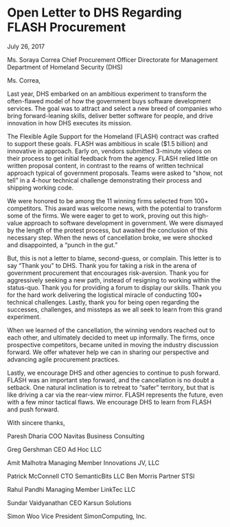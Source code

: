 # Open Letter to DHS Regarding FLASH Procurement

July 26, 2017

Ms. Soraya Correa
Chief Procurement Officer
Directorate for Management
Department of Homeland Security (DHS)

Ms. Correa,
 
Last year, DHS embarked on an ambitious experiment to transform the often-flawed model of how the government buys software development services. The goal was to attract and select a new breed of companies who bring forward-leaning skills, deliver better software for people, and drive innovation in how DHS executes its mission.
 
The Flexible Agile Support for the Homeland (FLASH) contract was crafted to support these goals. FLASH was ambitious in scale ($1.5 billion) and innovative in approach. Early on, vendors submitted 3-minute videos on their process to get initial feedback from the agency. FLASH relied little on written proposal content, in contrast to the reams of written technical approach typical of government proposals. Teams were asked to “show, not tell” in a 4-hour technical challenge demonstrating their process and shipping working code.
 
We were honored to be among the 11 winning firms selected from 100+ competitors. This award was welcome news, with the potential to transform some of the firms. We were eager to get to work, proving out this high-value approach to software development in government. We were dismayed by the length of the protest process, but awaited the conclusion of this necessary step. When the news of cancellation broke, we were shocked and disappointed, a “punch in the gut.”
 
But, this is not a letter to blame, second-guess, or complain. This letter is to say “Thank you” to DHS. Thank you for taking a risk in the arena of government procurement that encourages risk-aversion. Thank you for aggressively seeking a new path, instead of resigning to working within the status-quo. Thank you for providing a forum to display our skills. Thank you for the hard work delivering the logistical miracle of conducting 100+ technical challenges. Lastly, thank you for being open regarding the successes, challenges, and missteps as we all seek to learn from this grand experiment.
 
When we learned of the cancellation, the winning vendors reached out to each other, and ultimately decided to meet up informally. The firms, once prospective competitors, became united in moving the industry discussion forward. We offer whatever help we can in sharing our perspective and advancing agile procurement practices. 

Lastly, we encourage DHS and other agencies to continue to push forward. FLASH was an important step forward, and the cancellation is no doubt a setback. One natural inclination is to retreat to “safer” territory, but that is like driving a car via the rear-view mirror. FLASH represents the future, even with a few minor tactical flaws. We encourage DHS to learn from FLASH and push forward. 
 
With sincere thanks,



Paresh Dharia
COO
Navitas Business Consulting 

Greg Gershman
CEO
Ad Hoc LLC

Amit Malhotra
Managing Member
Innovations JV, LLC

Patrick McConnell 
CTO
SemanticBits LLC
Ben Morris
Partner
STSI

Rahul Pandhi
Managing Member
LinkTec LLC

Sundar Vaidyanathan
CEO
Karsun Solutions

Simon Woo
Vice President
SimonComputing, Inc.
